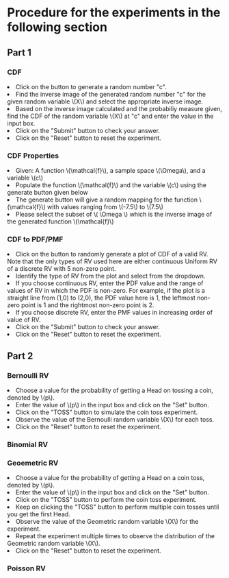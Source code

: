 # Procedure for the experiments in the following section

## Part 1
### CDF
<li>
    Click on the button to generate a random number "c".
</li>
<li>
    Find the inverse image of the generated random number "c" for the given random
    variable \(X\) and select the appropriate inverse image.
</li>
<li>
    Based on the inverse image calculated and the probabiliy measure given, find the CDF
    of the random variable \(X\) at "c" and enter the value in the input box.
</li>
<li>
    Click on the "Submit" button to check your answer.
</li>
<li>
    Click on the "Reset" button to reset the experiment.
</li>

### CDF Properties
<li>
    Given: A function \(\mathcal{f}\), a sample space \(\Omega\), and a variable \(c\)
</li>
<li>
    Populate the function \(\mathcal{f}\) and the variable \(c\) using the generate button given
    below
</li>
<li> 
    The generate button will give a random mapping for the function \(\mathcal{f}\) with values
    ranging from \(-7.5\) to \(7.5\)
</li>
<li> 
    Please select the subset of \( \Omega \) which is the inverse image of the generated function
    \(\mathcal{f}\)
</li>			

### CDF to PDF/PMF
<li>
    Click on the button to randomly generate a plot of CDF of a valid RV. Note that the
    only types of RV used here are either continuous Uniform RV of a discrete RV with 5
    non-zero point.
</li>
<li>
    Identify the type of RV from the plot and select from the dropdown.
</li>
<li>
    If you choose continuous RV, enter the PDF value and the range of values of RV in
    which the PDF is non-zero. For example, if the plot is a straight line from (1,0) to
    (2,0), the PDF value here is 1, the leftmost non-zero point is 1 and the rightmost
    non-zero point is 2.
</li>
<li>
    If you choose discrete RV, enter the PMF values in increasing order of value of RV.
</li>
<li>
    Click on the "Submit" button to check your answer.
</li>
<li>
    Click on the "Reset" button to reset the experiment.
</li>

## Part 2
### Bernoulli RV
<li>
    Choose a value for the probability of getting a Head on tossing a coin, denoted by
    \(p\).
</li>
<li>
    Enter the value of \(p\) in the input box and click on the "Set" button.
</li>
<li>
    Click on the "TOSS" button to simulate the coin toss experiment.
</li>
<li>
    Observe the value of the Bernoulli random variable \(X\) for each toss.
</li>
<li>
    Click on the "Reset" button to reset the experiment.
</li>

### Binomial RV

### Geoemetric RV
<li>
    Choose a value for the probability of getting a Head on a coin toss, denoted by
    \(p\).
</li>
<li>
    Enter the value of \(p\) in the input box and click on the "Set" button.
</li>
<li>
    Click on the "TOSS" button to perform the coin toss experiment.
</li>
<li>
    Keep on clicking the "TOSS" button to perform multiple coin tosses until you get the
    first Head.
</li>
<li>
    Observe the value of the Geometric random variable \(X\) for the experiment.
</li>
<li>
    Repeat the experiment multiple times to observe the distribution of the Geometric
    random variable \(X\).
</li>
<li>
    Click on the "Reset" button to reset the experiment.
</li>

### Poisson RV
